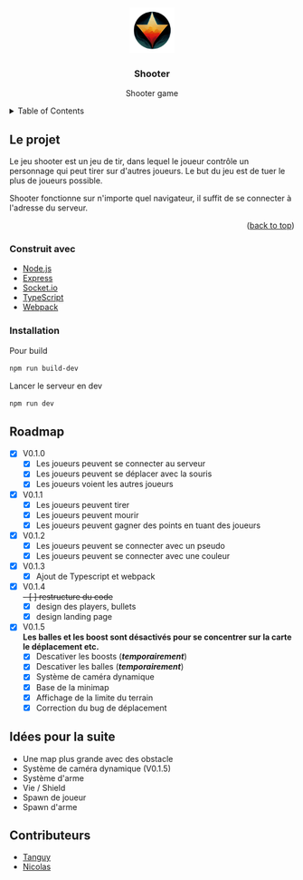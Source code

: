 <a name="readme-top"></a>

<!-- PROJECT LOGO -->
<br />
<div align="center">
  <a href="https://github.com/othneildrew/Best-README-Template">
    <img src="assets/shooter_logo.png" alt="Logo" width="80" height="80">
  </a>

<h3 align="center">Shooter</h3>

  <p align="center">
    Shooter game
  </p>
</div>



<!-- TABLE OF CONTENTS -->
<details>
  <summary>Table of Contents</summary>
  <ol>
    <li>
	  <a href="#le-projet">Le projet</a>
	  <ul>
		<li><a href="#construit-avec">Construit avec</a></li>
		<li><a href="#installation">Installation</a></li>
	  </ul>
	</li>
	<li>
	  <a href="#roadmap">Roadmap</a>
	</li>
	<li><a href="#contributeurs">Contributeurs</a></li>
  </ol>
</details>



<!-- ABOUT THE PROJECT -->

## Le projet

Le jeu shooter est un jeu de tir, dans lequel le joueur contrôle un personnage qui peut tirer sur d'autres joueurs. Le
but du jeu est de tuer le plus de joueurs possible.

Shooter fonctionne sur n'importe quel navigateur, il suffit de se connecter à l'adresse du serveur.

<p align="right">(<a href="#readme-top">back to top</a>)</p>

### Construit avec

* [Node.js](https://nodejs.org/en/)
* [Express](https://expressjs.com/)
* [Socket.io](https://socket.io/)
* [TypeScript](https://www.typescriptlang.org/)
* [Webpack](https://webpack.js.org/)

### Installation

Pour build

```bash
npm run build-dev
```

Lancer le serveur en dev

```bash
npm run dev
```

## Roadmap

- [x] V0.1.0
    - [x] Les joueurs peuvent se connecter au serveur
    - [x] Les joueurs peuvent se déplacer avec la souris
    - [x] Les joueurs voient les autres joueurs
- [x] V0.1.1
    - [x] Les joueurs peuvent tirer
    - [x] Les joueurs peuvent mourir
    - [x] Les joueurs peuvent gagner des points en tuant des joueurs
- [x] V0.1.2
    - [x] Les joueurs peuvent se connecter avec un pseudo
    - [x] Les joueurs peuvent se connecter avec une couleur
- [x] V0.1.3
    - [x] Ajout de Typescript et webpack
- [x] V0.1.4<br>
  ~~- [ ] restructure du code~~
    - [x] design des players, bullets
    - [x] design landing page
- [x] V0.1.5<br>
  **Les balles et les boost sont désactivés pour se concentrer sur la carte le déplacement etc.**
    - [x] Descativer les boosts (_**temporairement**_)
    - [x] Descativer les balles (**_temporairement_**)
    - [x] Système de caméra dynamique
    - [x] Base de la minimap
    - [x] Affichage de la limite du terrain
    - [x] Correction du bug de déplacement

## Idées pour la suite

- Une map plus grande avec des obstacle
- Système de caméra dynamique (V0.1.5)
- Système d'arme
- Vie / Shield
- Spawn de joueur
- Spawn d'arme

<!-- CONTRIBUTING -->

## Contributeurs

* [Tanguy](https://github.com/tanguymossion)
* [Nicolas](https://github.com/nkirchhoffer)



